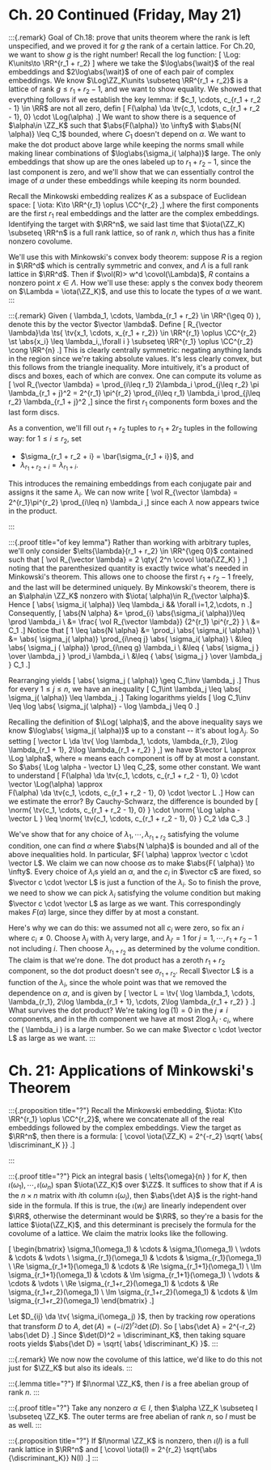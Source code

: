 # Ch. 20 Continued (Friday, May 21)


:::{.remark}
Goal of Ch.18: prove that units theorem where the rank is left unspecified, and we proved it for $g$ the rank of a certain lattice.
For Ch.20, we want to show $g$ is the right number!
Recall the  log function:
\[
\Log: K\units\to \RR^{r_1 + r_2}
\]
where we take the $\log\abs{\wait}$ of the real embeddings and $2\log\abs{\wait}$ of one of each pair of complex embeddings.
We know $\Log\ZZ_K\units \subseteq \RR^{r_1 + r_2}$ is a lattice of rank $g \leq r_1 + r_2 - 1$, and we want to show equality.
We showed that everything follows if we establish the key lemma: if $c_1, \cdots, c_{r_1 + r_2 - 1} \in \RR$ are not all zero, defin
\[
F(\alpha) \da \tv{c_1, \cdots, c_{r_1 + r_2 - 1}, 0} \cdot \Log(\alpha)
.\]
We want to show there is a sequence of $\alpha\in \ZZ_K$ such that $\abs{F(\alpha)} \to \infty$ with $\abs{N( \alpha)} \leq C_1$ bounded, where $C_1$ doesn't depend on $\alpha$.
We want to make the dot product above large while keeping the norms small while making linear combinations of $\log\abs{\sigma_i( \alpha)}$ large.
The only embeddings that show up are the ones labeled up to $r_1 + r_2 - 1$, since the last component is zero, and we'll show that we can essentially control the image of $\alpha$ under these embeddings while keeping its norm bounded.

Recall the Minkowski embedding realizes $K$ as a subspace of Euclidean space: 
\[
\iota: K\to \RR^{r_1} \oplus \CC^{r_2}
,\]
where the first components are the first $r_1$ real embeddings and the latter are the complex embeddings.
Identifying the target with $\RR^n$, we said last time that $\iota(\ZZ_K) \subseteq \RR^n$ is a full rank lattice, so of rank $n$, which thus has a finite nonzero covolume.

We'll use this with Minkowski's convex body theorem: suppose $R$ is a region in $\RR^d$ which is centrally symmetric and convex, and $\Lambda$ is a full rank lattice in $\RR^d$.
Then if $\vol(R)> w^d \covol(\Lambda)$, $R$ contains a nonzero point $x\in \Lambda$.
How we'll use these: apply s the convex body theorem on $\Lambda = \iota(\ZZ_K)$, and use this to locate the types of $\alpha$ we want.
:::

:::{.remark}
Given \( \lambda_1, \cdots, \lambda_{r_1 + r_2} \in \RR^{\geq 0} \), denote this by the vector $\vector \lambda$.
Define
\[
R_{\vector \lambda}\da \ts{ \tv{x_1, \cdots, x_{r_1 + r_2}} \in \RR^{r_1} \oplus \CC^{r_2} \st \abs{x_i} \leq \lambda_i\,\,\forall i  } \subseteq \RR^{r_1} \oplus \CC^{r_2} \cong \RR^{n}
.\]
This is clearly centrally symmetric: negating anything lands in the region since we're taking absolute values.
It's less clearly convex, but this follows from the triangle inequality.
More intuitively, it's a product of discs and boxes, each of which are convex.
One can compute its volume as 
\[
\vol R_{\vector \lambda} = \prod_{i\leq r_1} 2\lambda_i \prod_{j\leq r_2} \pi \lambda_{r_1 + j}^2
= 2^{r_1} \pi^{r_2} \prod_{i\leq r_1} \lambda_i \prod_{j\leq r_2} \lambda_{r_1 + j}^2
,\]
since the first $r_1$ components form boxes and the last form discs.

As a convention, we'll fill out $r_1+r_2$ tuples to $r_1 + 2r_2$ tuples in the following way: for $1 \leq i\leq r_2$,  set 

- $\sigma_{r_1 + r_2 + i} = \bar{\sigma_{r_1 + i}}$, and
- $\lambda_{r_1 + r_2 + i} = \lambda_{r_1 + i}$.

This introduces the remaining embeddings from each conjugate pair and assigns it the same $\lambda_i$.
We can now write
\[
\vol R_{\vector \lambda} = 2^{r_1}\pi^{r_2} \prod_{i\leq n} \lambda_i
,\]
since each $\lambda$ now appears twice in the product.

:::

:::{.proof title="of key lemma"}
Rather than working with arbitrary tuples, we'll only consider $\elts{\lambda}{r_1 + r_2} \in \RR^{\geq 0}$ contained such that
\[
\vol R_{\vector \lambda} = 2 \qty{ 2^n \covol \iota(\ZZ_K) }
,\]
noting that the parenthesized quantity is exactly twice what's needed in Minkowski's theorem.
This allows one to choose the first $r_1 + r_2-1$ freely, and the last will be determined uniquely.
By Minkowski's theorem, there is an $\alpha\in \ZZ_K$ nonzero with $\iota( \alpha)\in R_{\vector \alpha}$.
Hence
\[
\abs{ \sigma_i( \alpha)} \leq \lambda_i && \forall i=1,2,\cdots, n
.\]
Consequently,
\[
\abs{N \alpha} 
&= \prod_{i} \abs{\sigma_i( \alpha)}\leq \prod \lambda_i \\
&= \frac{ \vol R_{\vector \lambda}} {2^{r_1} \pi^{r_2} } \\
&= C_1
.\]
Notice that
\[
1 \leq \abs{N \alpha} 
&= \prod_i \abs{ \sigma_i( \alpha)} \\
&= \abs{ \sigma_j( \alpha)} \prod_{i\neq j} \abs{ \sigma_i( \alpha)} \\
&\leq \abs{ \sigma_j ( \alpha)} \prod_{i\neq g} \lambda_i \\
&\leq { \abs{ \sigma_j } \over \lambda_j } \prod_i \lambda_i \\
&\leq { \abs{ \sigma_j } \over \lambda_j } C_1 
.\]

Rearranging yields
\[
\abs{ \sigma_j ( \alpha)} \geq C_1\inv \lambda_j
.\]
Thus for every $1\leq j \leq n$, we have an inequality
\[
C_1\int \lambda_j \leq \abs{ \sigma_j( \alpha)} \leq \lambda_j
.\]
Taking logarithms yields
\[
\log C_1\inv \leq \log \abs{ \sigma_j( \alpha)} - \log \lambda_j \leq 0
.\]

Recalling the definition of $\Log( \alpha)$, and the above inequality says we know $\log\abs{ \sigma_j( \alpha)}$ up to a constant -- it's about $\log \lambda_j$.
So setting
\[
\vector L \da
\tv{ 
\log \lambda_1, \cdots, \lambda_{r_1}, 2\log \lambda_{r_1 + 1}, 2\log \lambda_{r_1 + r_2}
}
,\]
we have $\vector L \approx \Log \alpha$, where $\approx$ means each component is off by at most a constant.
So $\abs{ \Log \alpha - \vector L} \leq C_2$, some other constant.
We want to understand 
\[ 
F(\alpha) \da \tv{c_1, \cdots, c_{r_1 + r_2 - 1}, 0} \cdot \vector \Log(\alpha)
\approx  
F(\alpha) \da \tv{c_1, \cdots, c_{r_1 + r_2 - 1}, 0} \cdot \vector L
.\] 
How can we estimate the error?
By Cauchy-Schwarz, the difference is bounded by
\[
\norm{
\tv{c_1, \cdots, c_{r_1 + r_2 - 1}, 0} 
}
\cdot 
\norm{
\Log \alpha - \vector L
}
\leq 
\norm{
\tv{c_1, \cdots, c_{r_1 + r_2 - 1}, 0} 
}
C_2
\da 
C_3
.\]

We've show that for any choice of $\lambda_1, \cdots, \lambda_{r_1 + r_2}$ satisfying the volume condition, one can find $\alpha$ where $\abs{N \alpha}$ is bounded and all of the above inequalities hold.
In particular, $F( \alpha) \approx \vector c \cdot \vector L$.
We claim we can now choose $\alpha$s to make $\abs{F( \alpha)} \to \infty$.
Every choice of $\lambda_i$s yield an $\alpha$, and the $c_i$ in $\vector c$ are fixed, so $\vector c \cdot \vector L$ is just a function of the $\lambda_i$.
So to finish the prove, we need to show we can pick $\lambda_i$ satisfying the volume condition but making $\vector c \cdot \vector L$ as large as we want.
This correspondingly makes $F(\alpha)$ large, since they differ by at most a constant.

Here's why we can do this:
we assumed not all $c_i$ were zero, so fix an $i$ where $c_i\neq 0$.
Choose $\lambda_j$ with $\lambda_i$ very large, and $\lambda_{j'} =1$ for $j=1, \cdots, r_1 + r_2 - 1$ not including $i$.
Then choose $\lambda_{r_1 + r_2}$ as determined by the volume condition.
The claim is that we're done.
The dot product has a zeroth $r_1 + r_2$ component, so the dot product doesn't see $\sigma_{r_1 + r_2}$.
Recall $\vector L$ is a function of the $\lambda_i$, since the whole point was that we removed the dependence on $\alpha$, and is given by 
\[
\vector L = \tv{
\log \lambda_1, \cdots, \lambda_{r_1}, 2\log \lambda_{r_1 + 1}, \cdots, 2\log \lambda_{r_1 + r_2}
}
.\]
What survives the dot product?
We're taking $\log(1) = 0$ in the $j\neq i$ components, and in the $i$th component we have at most $2\log \lambda_i \cdot c_i$, where the \( \lambda_i \) is a large number.
So we can make $\vector c \cdot \vector L$ as large as we want.
:::

# Ch. 21: Applications of Minkowski's Theorem

:::{.proposition title="?"}
Recall the Minkowski embedding, $\iota: K\to \RR^{r_1} \oplus \CC^{r_2}$, where we concatenate all of the real embeddings followed by the complex embeddings.
View the target as $\RR^n$, then there is a formula:
\[
\covol \iota(\ZZ_K) = 2^{-r_2} \sqrt{ \abs{ \discriminant_K }}
.\]

:::

:::{.proof title="?"}
Pick an integral basis \( \elts{\omega}{n} \) for $K$, then $\iota(\omega_1), \cdots, \iota(\omega_n)$ span $\iota(\ZZ_K)$ over $\ZZ$.
It suffices to show that if $A$ is the $n\times n$ matrix with $i$th column $\iota(\omega_i)$, then $\abs{\det A}$ is the right-hand side in the formula.
If this is true, the $\iota(w_i)$ are linearly independent over $\RR$, otherwise the determinant would be $\RR$, so they're a basis for the lattice $\iota(\ZZ_K)$, and this determinant is precisely the formula for the covolume of a lattice.
We claim the matrix looks like the following.

\[
\begin{bmatrix}
\sigma_1(\omega_1) & \cdots & \sigma_1(\omega_1) \\
\vdots & \cdots & \vdots \\
\sigma_{r_1}(\omega_1) & \cdots & \sigma_{r_1}(\omega_1) \\
\Re \sigma_{r_1+1}(\omega_1) & \cdots & \Re \sigma_{r_1+1}(\omega_1) \\
\Im \sigma_{r_1+1}(\omega_1) & \cdots & \Im \sigma_{r_1+1}(\omega_1) \\
\vdots & \cdots & \vdots \\
\Re \sigma_{r_1+r_2}(\omega_1) & \cdots & \Re \sigma_{r_1+r_2}(\omega_1) \\
\Im \sigma_{r_1+r_2}(\omega_1) & \cdots & \Im \sigma_{r_1+r_2}(\omega_1) 
\end{bmatrix}
.\]

Let $D_{ij} \da \tv{ \sigma_i(\omega_j) }$, then by tracking row operations that transform $D$ to $A$, $\det(A) = (-i/2)^{r_2} \det(D)$.
So
\[
\abs{\det A} = 2^{-r_2} \abs{\det D}
.\]
Since $\det(D)^2 = \discriminant_K$, then taking square roots yields $\abs{\det D} = \sqrt{ \abs{ \discriminant_K} }$.
:::

:::{.remark}
We now now the covolume of this lattice, we'd like to do this not just for $\ZZ_K$ but also its ideals.
:::

:::{.lemma title="?"}
If $I\normal \ZZ_K$, then $I$ is a free abelian group of rank $n$.
:::

:::{.proof title="?"}
Take any nonzero $\alpha\in I$, then $\alpha \ZZ_K \subseteq I \subseteq \ZZ_K$.
The outer terms are free abelian of rank $n$, so $I$ must be as well.
:::

:::{.proposition title="?"}
If $I\normal \ZZ_K$ is nonzero, then $\iota(I)$ is a full rank lattice in $\RR^n$ and 
\[
\covol \iota(I) = 2^{r_2} \sqrt{\abs {\discriminant_K}} N(I)
.\]
:::








